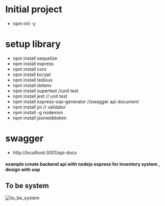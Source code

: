 # Initial project

- npm init -y

# setup library

- npm install sequelize
- npm install express
- npm install cors
- npm install bcrypt
- npm install tedious
- npm install dotenv
- npm install supertest //unit test
- npm install jest // unit test
- npm install express-oas-generator //swagger api document
- npm install joi // validator
- npm install -g nodemon 
- npm install jsonwebtoken
# swagger

- http://localhost:3001/api-docs


#### example create backend api with nodejs express for inventory system , design with oop


## To be system

![to_be_system](http://www.plantuml.com/plantuml/proxy?cache=no&src=https://raw.githubusercontent.com/suraphop/sample-nodejs-master-folder-structure/master/diagram/to_be_system.iuml)